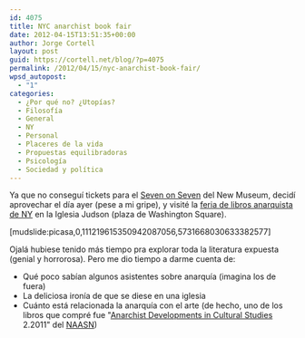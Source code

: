 ```yaml
---
id: 4075
title: NYC anarchist book fair
date: 2012-04-15T13:51:35+00:00
author: Jorge Cortell
layout: post
guid: https://cortell.net/blog/?p=4075
permalink: /2012/04/15/nyc-anarchist-book-fair/
wpsd_autopost:
  - "1"
categories:
  - ¿Por qué no? ¿Utopías?
  - Filosofí­a
  - General
  - NY
  - Personal
  - Placeres de la vida
  - Propuestas equilibradoras
  - Psicología
  - Sociedad y polí­tica
---
```

<p title="https://www.anarchistbookfair.net/">
  Ya que no conseguí tickets para el <a title="https://rhizome.org/sevenonseven/" href="https://rhizome.org/sevenonseven/" target="_blank">Seven on Seven</a> del New Museum, decidí aprovechar el día ayer (pese a mi gripe), y visité la <a title="https://www.anarchistbookfair.net/" href="https://www.anarchistbookfair.net/" target="_blank">feria de libros anarquista de NY</a> en la Iglesia Judson (plaza de Washington Square).
</p>

[mudslide:picasa,0,111219615350942087056,5731668030633382577]

Ojalá hubiese tenido más tiempo pra explorar toda la literatura expuesta (genial y horrorosa). Pero me dio tiempo a darme cuenta de:

  * Qué poco sabían algunos asistentes sobre anarquía (imagina los de fuera)
  * La deliciosa ironía de que se diese en una iglesia
  * Cuánto está relacionada la anarquía con el arte (de hecho, uno de los libros que compré fue "<a title="https://anarchist-developments.org/index.php/adcs/issue/current" href="https://anarchist-developments.org/index.php/adcs/issue/current" target="_blank">Anarchist Developments in Cultural Studies</a> 2.2011" del <a title="https://naasn.org/" href="https://naasn.org/" target="_blank">NAASN</a>)